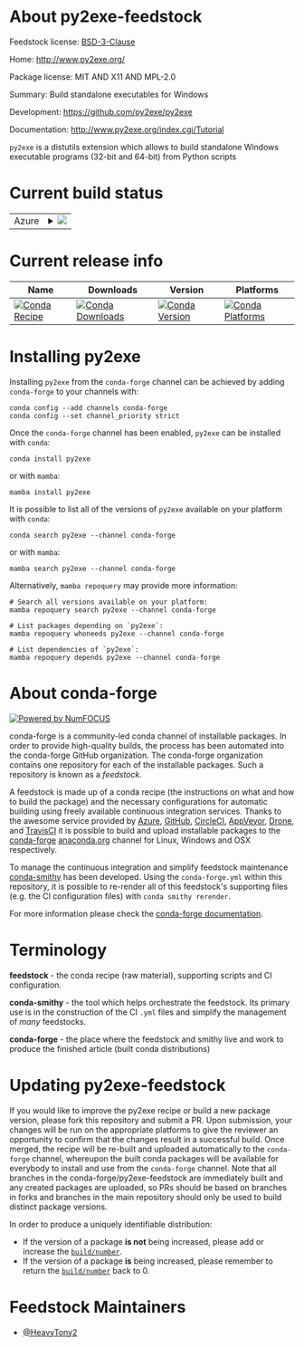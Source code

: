 About py2exe-feedstock
======================

Feedstock license: [BSD-3-Clause](https://github.com/conda-forge/py2exe-feedstock/blob/main/LICENSE.txt)

Home: http://www.py2exe.org/

Package license: MIT AND X11 AND MPL-2.0

Summary: Build standalone executables for Windows

Development: https://github.com/py2exe/py2exe

Documentation: http://www.py2exe.org/index.cgi/Tutorial

`py2exe` is a distutils extension which allows to build standalone Windows executable programs (32-bit and 64-bit) from Python scripts


Current build status
====================


<table>
    
  <tr>
    <td>Azure</td>
    <td>
      <details>
        <summary>
          <a href="https://dev.azure.com/conda-forge/feedstock-builds/_build/latest?definitionId=15145&branchName=main">
            <img src="https://dev.azure.com/conda-forge/feedstock-builds/_apis/build/status/py2exe-feedstock?branchName=main">
          </a>
        </summary>
        <table>
          <thead><tr><th>Variant</th><th>Status</th></tr></thead>
          <tbody><tr>
              <td>win_64_python3.10.____cpythonpython_implcpython</td>
              <td>
                <a href="https://dev.azure.com/conda-forge/feedstock-builds/_build/latest?definitionId=15145&branchName=main">
                  <img src="https://dev.azure.com/conda-forge/feedstock-builds/_apis/build/status/py2exe-feedstock?branchName=main&jobName=win&configuration=win%20win_64_python3.10.____cpythonpython_implcpython" alt="variant">
                </a>
              </td>
            </tr><tr>
              <td>win_64_python3.11.____cpythonpython_implcpython</td>
              <td>
                <a href="https://dev.azure.com/conda-forge/feedstock-builds/_build/latest?definitionId=15145&branchName=main">
                  <img src="https://dev.azure.com/conda-forge/feedstock-builds/_apis/build/status/py2exe-feedstock?branchName=main&jobName=win&configuration=win%20win_64_python3.11.____cpythonpython_implcpython" alt="variant">
                </a>
              </td>
            </tr><tr>
              <td>win_64_python3.8.____cpythonpython_implcpython</td>
              <td>
                <a href="https://dev.azure.com/conda-forge/feedstock-builds/_build/latest?definitionId=15145&branchName=main">
                  <img src="https://dev.azure.com/conda-forge/feedstock-builds/_apis/build/status/py2exe-feedstock?branchName=main&jobName=win&configuration=win%20win_64_python3.8.____cpythonpython_implcpython" alt="variant">
                </a>
              </td>
            </tr><tr>
              <td>win_64_python3.9.____cpythonpython_implcpython</td>
              <td>
                <a href="https://dev.azure.com/conda-forge/feedstock-builds/_build/latest?definitionId=15145&branchName=main">
                  <img src="https://dev.azure.com/conda-forge/feedstock-builds/_apis/build/status/py2exe-feedstock?branchName=main&jobName=win&configuration=win%20win_64_python3.9.____cpythonpython_implcpython" alt="variant">
                </a>
              </td>
            </tr>
          </tbody>
        </table>
      </details>
    </td>
  </tr>
</table>

Current release info
====================

| Name | Downloads | Version | Platforms |
| --- | --- | --- | --- |
| [![Conda Recipe](https://img.shields.io/badge/recipe-py2exe-green.svg)](https://anaconda.org/conda-forge/py2exe) | [![Conda Downloads](https://img.shields.io/conda/dn/conda-forge/py2exe.svg)](https://anaconda.org/conda-forge/py2exe) | [![Conda Version](https://img.shields.io/conda/vn/conda-forge/py2exe.svg)](https://anaconda.org/conda-forge/py2exe) | [![Conda Platforms](https://img.shields.io/conda/pn/conda-forge/py2exe.svg)](https://anaconda.org/conda-forge/py2exe) |

Installing py2exe
=================

Installing `py2exe` from the `conda-forge` channel can be achieved by adding `conda-forge` to your channels with:

```
conda config --add channels conda-forge
conda config --set channel_priority strict
```

Once the `conda-forge` channel has been enabled, `py2exe` can be installed with `conda`:

```
conda install py2exe
```

or with `mamba`:

```
mamba install py2exe
```

It is possible to list all of the versions of `py2exe` available on your platform with `conda`:

```
conda search py2exe --channel conda-forge
```

or with `mamba`:

```
mamba search py2exe --channel conda-forge
```

Alternatively, `mamba repoquery` may provide more information:

```
# Search all versions available on your platform:
mamba repoquery search py2exe --channel conda-forge

# List packages depending on `py2exe`:
mamba repoquery whoneeds py2exe --channel conda-forge

# List dependencies of `py2exe`:
mamba repoquery depends py2exe --channel conda-forge
```


About conda-forge
=================

[![Powered by
NumFOCUS](https://img.shields.io/badge/powered%20by-NumFOCUS-orange.svg?style=flat&colorA=E1523D&colorB=007D8A)](https://numfocus.org)

conda-forge is a community-led conda channel of installable packages.
In order to provide high-quality builds, the process has been automated into the
conda-forge GitHub organization. The conda-forge organization contains one repository
for each of the installable packages. Such a repository is known as a *feedstock*.

A feedstock is made up of a conda recipe (the instructions on what and how to build
the package) and the necessary configurations for automatic building using freely
available continuous integration services. Thanks to the awesome service provided by
[Azure](https://azure.microsoft.com/en-us/services/devops/), [GitHub](https://github.com/),
[CircleCI](https://circleci.com/), [AppVeyor](https://www.appveyor.com/),
[Drone](https://cloud.drone.io/welcome), and [TravisCI](https://travis-ci.com/)
it is possible to build and upload installable packages to the
[conda-forge](https://anaconda.org/conda-forge) [anaconda.org](https://anaconda.org/)
channel for Linux, Windows and OSX respectively.

To manage the continuous integration and simplify feedstock maintenance
[conda-smithy](https://github.com/conda-forge/conda-smithy) has been developed.
Using the ``conda-forge.yml`` within this repository, it is possible to re-render all of
this feedstock's supporting files (e.g. the CI configuration files) with ``conda smithy rerender``.

For more information please check the [conda-forge documentation](https://conda-forge.org/docs/).

Terminology
===========

**feedstock** - the conda recipe (raw material), supporting scripts and CI configuration.

**conda-smithy** - the tool which helps orchestrate the feedstock.
                   Its primary use is in the construction of the CI ``.yml`` files
                   and simplify the management of *many* feedstocks.

**conda-forge** - the place where the feedstock and smithy live and work to
                  produce the finished article (built conda distributions)


Updating py2exe-feedstock
=========================

If you would like to improve the py2exe recipe or build a new
package version, please fork this repository and submit a PR. Upon submission,
your changes will be run on the appropriate platforms to give the reviewer an
opportunity to confirm that the changes result in a successful build. Once
merged, the recipe will be re-built and uploaded automatically to the
`conda-forge` channel, whereupon the built conda packages will be available for
everybody to install and use from the `conda-forge` channel.
Note that all branches in the conda-forge/py2exe-feedstock are
immediately built and any created packages are uploaded, so PRs should be based
on branches in forks and branches in the main repository should only be used to
build distinct package versions.

In order to produce a uniquely identifiable distribution:
 * If the version of a package **is not** being increased, please add or increase
   the [``build/number``](https://docs.conda.io/projects/conda-build/en/latest/resources/define-metadata.html#build-number-and-string).
 * If the version of a package **is** being increased, please remember to return
   the [``build/number``](https://docs.conda.io/projects/conda-build/en/latest/resources/define-metadata.html#build-number-and-string)
   back to 0.

Feedstock Maintainers
=====================

* [@HeavyTony2](https://github.com/HeavyTony2/)

